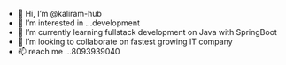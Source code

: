 - 👋 Hi, I’m @kaliram-hub
- 👀 I’m interested in ...development 
- 🌱 I’m currently learning fullstack development on Java with SpringBoot
- 💞️ I’m looking to collaborate on fastest growing IT company
- 📫 reach me ...8093939040

<!---
kaliram-hub/kaliram-hub is a ✨ special ✨ repository because its `README.md` (this file) appears on your GitHub profile.
You can click the Preview link to take a look at your changes.
--->
